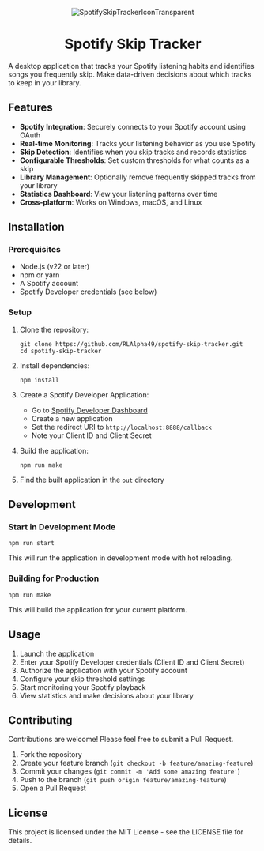 <div align="center">

![SpotifySkipTrackerIconTransparent](https://github.com/user-attachments/assets/4023e57b-64b6-4b60-a369-42290dc887ab)

# Spotify Skip Tracker

</div>

A desktop application that tracks your Spotify listening habits and identifies songs you frequently skip. Make data-driven decisions about which tracks to keep in your library.

## Features

- **Spotify Integration**: Securely connects to your Spotify account using OAuth
- **Real-time Monitoring**: Tracks your listening behavior as you use Spotify
- **Skip Detection**: Identifies when you skip tracks and records statistics
- **Configurable Thresholds**: Set custom thresholds for what counts as a skip
- **Library Management**: Optionally remove frequently skipped tracks from your library
- **Statistics Dashboard**: View your listening patterns over time
- **Cross-platform**: Works on Windows, macOS, and Linux

## Installation

### Prerequisites

- Node.js (v22 or later)
- npm or yarn
- A Spotify account
- Spotify Developer credentials (see below)

### Setup

1. Clone the repository:
   ```
   git clone https://github.com/RLAlpha49/spotify-skip-tracker.git
   cd spotify-skip-tracker
   ```

2. Install dependencies:
   ```
   npm install
   ```
   
3. Create a Spotify Developer Application:
   - Go to [Spotify Developer Dashboard](https://developer.spotify.com/dashboard/)
   - Create a new application
   - Set the redirect URI to `http://localhost:8888/callback`
   - Note your Client ID and Client Secret

4. Build the application:
   ```
   npm run make
   ```

5. Find the built application in the `out` directory

## Development

### Start in Development Mode

```
npm run start
```

This will run the application in development mode with hot reloading.

### Building for Production

```
npm run make
```

This will build the application for your current platform.

## Usage

1. Launch the application
2. Enter your Spotify Developer credentials (Client ID and Client Secret)
3. Authorize the application with your Spotify account
4. Configure your skip threshold settings
5. Start monitoring your Spotify playback
6. View statistics and make decisions about your library

## Contributing

Contributions are welcome! Please feel free to submit a Pull Request.

1. Fork the repository
2. Create your feature branch (`git checkout -b feature/amazing-feature`)
3. Commit your changes (`git commit -m 'Add some amazing feature'`)
4. Push to the branch (`git push origin feature/amazing-feature`)
5. Open a Pull Request

## License

This project is licensed under the MIT License - see the LICENSE file for details.

